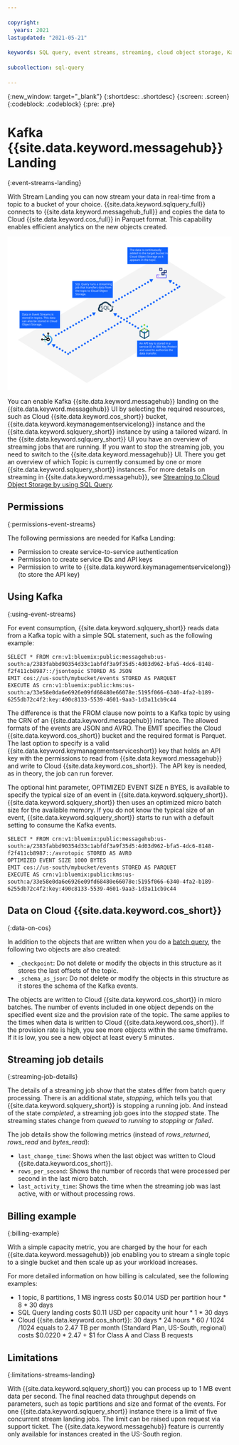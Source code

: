 ```yaml
---

copyright:
  years: 2021
lastupdated: "2021-05-21"

keywords: SQL query, event streams, streaming, cloud object storage, Kafka

subcollection: sql-query

---
```


{:new_window: target="_blank"}
{:shortdesc: .shortdesc}
{:screen: .screen}
{:codeblock: .codeblock}
{:pre: .pre}

# Kafka {{site.data.keyword.messagehub}} Landing
{:event-streams-landing}

With Stream Landing you can now stream your data in real-time from a topic to a bucket of your choice.
{{site.data.keyword.sqlquery_full}} connects to {{site.data.keyword.messagehub_full}} and copies the data to Cloud {{site.data.keyword.cos_full}} in Parquet format. This capability enables efficient analytics on the new objects created.

![Kafka Event Streams landing](streaming_diagram.svg)

You can enable Kafka {{site.data.keyword.messagehub}} landing on the {{site.data.keyword.messagehub}} UI by selecting the required resources, such as Cloud {{site.data.keyword.cos_short}} bucket, {{site.data.keyword.keymanagementservicelong}} instance and the {{site.data.keyword.sqlquery_short}} instance by using a tailored wizard. In the {{site.data.keyword.sqlquery_short}} UI you have an overview of streaming jobs that are running. If you want to stop the streaming job, you need to switch to the {{site.data.keyword.messagehub}} UI. There you get an overview of which Topic is currently consumed by one or more {{site.data.keyword.sqlquery_short}} instances. For more details on streaming in {{site.data.keyword.messagehub}}, see [Streaming to Cloud Object Storage by using SQL Query](/docs/EventStreams?topic=EventStreams-streaming_cos_sql).

## Permissions
{:permissions-event-streams}

The following permissions are needed for Kafka Landing: 

- Permission to create service-to-service authentication
- Permission to create service IDs and API keys
- Permission to write to {{site.data.keyword.keymanagementservicelong}} (to store the API key)


## Using Kafka 
{:using-event-streams}

For event consumption, {{site.data.keyword.sqlquery_short}} reads data from a Kafka topic with a simple SQL statement, such as the following example:

```
SELECT * FROM crn:v1:bluemix:public:messagehub:us-south:a/2383fabbd90354d33c1abfdf3a9f35d5:4d03d962-bfa5-4dc6-8148-f2f411cb8987::/jsontopic STORED AS JSON 
EMIT cos://us-south/mybucket/events STORED AS PARQUET 
EXECUTE AS crn:v1:bluemix:public:kms:us-south:a/33e58e0da6e6926e09fd68480e66078e:5195f066-6340-4fa2-b189-6255db72c4f2:key:490c8133-5539-4601-9aa3-1d3a11cb9c44
```

The difference is that the FROM clause now points to a Kafka topic by using the CRN of an {{site.data.keyword.messagehub}} instance. 
The allowed formats of the events are JSON and AVRO. The EMIT specifies the Cloud {{site.data.keyword.cos_short}} bucket 
and the required format is Parquet. The last option to specify is a valid {{site.data.keyword.keymanagementserviceshort}} key that holds an API key with the permissions to read from {{site.data.keyword.messagehub}} and write to Cloud {{site.data.keyword.cos_short}}. 
The API key is needed, as in theory, the job can run forever. 

The optional hint parameter, OPTIMIZED EVENT SIZE n BYES, is available to specify the typical size of an event in {{site.data.keyword.sqlquery_short}}. {{site.data.keyword.sqlquery_short}} then uses an optimized micro batch size for the available memory. If you do not know the typical size of an event, {{site.data.keyword.sqlquery_short}} starts to run with a default setting to consume the Kafka events.

```
SELECT * FROM crn:v1:bluemix:public:messagehub:us-south:a/2383fabbd90354d33c1abfdf3a9f35d5:4d03d962-bfa5-4dc6-8148-f2f411cb8987::/avrotopic STORED AS AVRO 
OPTIMIZED EVENT SIZE 1000 BYTES 
EMIT cos://us-south/mybucket/events STORED AS PARQUET 
EXECUTE AS crn:v1:bluemix:public:kms:us-south:a/33e58e0da6e6926e09fd68480e66078e:5195f066-6340-4fa2-b189-6255db72c4f2:key:490c8133-5539-4601-9aa3-1d3a11cb9c44
```

## Data on Cloud {{site.data.keyword.cos_short}}
{:data-on-cos}

In addition to the objects that are written when you do a [batch query](https://cloud.ibm.com/docs/sql-query?topic=sql-query-overview#result=), the following two objects are also created:

- `_checkpoint`: Do not delete or modify the objects in this structure as it stores the last offsets of the topic.
- `_schema_as_json`: Do not delete or modify the objects in this structure as it stores the schema of the Kafka events.

The objects are written to Cloud {{site.data.keyword.cos_short}} in micro batches. The number of events included in one object 
depends on the specified event size and the provision rate of the topic. The same applies to the times when data is written to Cloud {{site.data.keyword.cos_short}}. If the provision rate is high, you see more objects within the same timeframe. If it is low, you see a new object at least every 5 minutes.

## Streaming job details
{:streaming-job-details}

The details of a streaming job show that the states differ from batch query processing. 
There is an additional state, *stopping*, which tells you that {{site.data.keyword.sqlquery_short}} is stopping a running job. 
And instead of the state *completed*, a streaming job goes into the *stopped* state.
The streaming states change from *queued* to *running* to *stopping* or *failed*.

The job details show the following metrics (instead of *rows_returned*, *rows_read* and *bytes_read*):

- `last_change_time`: Shows when the last object was written to Cloud {{site.data.keyword.cos_short}}.
- `rows_per_second`: Shows the number of records that were processed per second in the last micro batch.
- `last_activity_time`: Shows the time when the streaming job was last active, with or without processing rows.

## Billing example
{:billing-example}

With a simple capacity metric, you are charged by the hour for each {{site.data.keyword.messagehub}} job enabling you to stream a single topic to a single bucket and then scale up as your workload increases.

For more detailed information on how billing is calculated, see the following examples: 

- 1 topic, 8 partitions, 1 MB ingress costs $0.014 USD per partition hour * 8 * 30 days
- SQL Query landing costs $0.11 USD per capacity unit hour * 1 * 30 days
- Cloud {{site.data.keyword.cos_short}}: 30 days * 24 hours * 60 / 1024 /1024 equals to 2.47 TB per month (Standard Plan, US-South, regional) costs $0.0220 * 2.47 + $1 for Class A and Class B requests

## Limitations
{:limitations-streams-landing}

With {{site.data.keyword.sqlquery_short}} you can process up to 1 MB event data per second. The final reached data throughput 
depends on parameters, such as topic partitions and size and format of the events. For one {{site.data.keyword.sqlquery_short}} instance 
there is a limit of five concurrent stream landing jobs. The limit can be raised upon request via support ticket. The {{site.data.keyword.messagehub}} feature is currently only available for instances created in the US-South region. 










